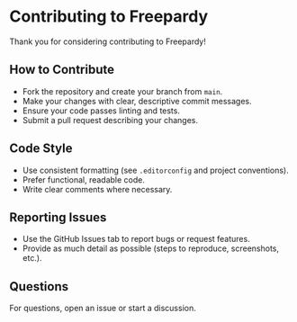 # Contributing to Freepardy

Thank you for considering contributing to Freepardy!

## How to Contribute

- Fork the repository and create your branch from `main`.
- Make your changes with clear, descriptive commit messages.
- Ensure your code passes linting and tests.
- Submit a pull request describing your changes.

## Code Style

- Use consistent formatting (see `.editorconfig` and project conventions).
- Prefer functional, readable code.
- Write clear comments where necessary.

## Reporting Issues

- Use the GitHub Issues tab to report bugs or request features.
- Provide as much detail as possible (steps to reproduce, screenshots, etc.).

## Questions

For questions, open an issue or start a discussion.
